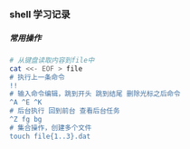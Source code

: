 ### shell 学习记录

##### 常用操作

```bash
# 从键盘读取内容到file中
cat <<- EOF > file
# 执行上一条命令
!!
# 输入命令编辑，跳到开头 跳到结尾 删除光标之后命令
^A ^E ^K
# 后台执行 回到前台 查看后台任务
^Z fg bg
# 集合操作，创建多个文件
touch file{1..3}.dat
```